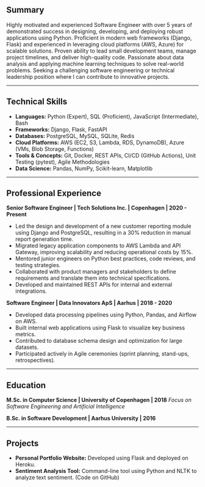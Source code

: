 ## Summary

Highly motivated and experienced Software Engineer with over 5 years of demonstrated success in designing, developing, and deploying robust applications using Python. Proficient in modern web frameworks (Django, Flask) and experienced in leveraging cloud platforms (AWS, Azure) for scalable solutions. Proven ability to lead small development teams, manage project timelines, and deliver high-quality code. Passionate about data analysis and applying machine learning techniques to solve real-world problems. Seeking a challenging software engineering or technical leadership position where I can contribute to innovative projects.

---

## Technical Skills

*   **Languages:** Python (Expert), SQL (Proficient), JavaScript (Intermediate), Bash
*   **Frameworks:** Django, Flask, FastAPI
*   **Databases:** PostgreSQL, MySQL, SQLite, Redis
*   **Cloud Platforms:** AWS (EC2, S3, Lambda, RDS, DynamoDB), Azure (VMs, Blob Storage, Functions)
*   **Tools & Concepts:** Git, Docker, REST APIs, CI/CD (GitHub Actions), Unit Testing (pytest), Agile Methodologies
*   **Data Science:** Pandas, NumPy, Scikit-learn, Matplotlib

---

## Professional Experience

**Senior Software Engineer | Tech Solutions Inc. | Copenhagen | 2020 - Present**

*   Led the design and development of a new customer reporting module using Django and PostgreSQL, resulting in a 30% reduction in manual report generation time.
*   Migrated legacy application components to AWS Lambda and API Gateway, improving scalability and reducing operational costs by 15%.
*   Mentored junior engineers on Python best practices, code reviews, and testing strategies.
*   Collaborated with product managers and stakeholders to define requirements and translate them into technical specifications.
*   Developed and maintained REST APIs for internal and external integrations.

**Software Engineer | Data Innovators ApS | Aarhus | 2018 - 2020**

*   Developed data processing pipelines using Python, Pandas, and Airflow on AWS.
*   Built internal web applications using Flask to visualize key business metrics.
*   Contributed to database schema design and optimization for large datasets.
*   Participated actively in Agile ceremonies (sprint planning, stand-ups, retrospectives).

---

## Education

**M.Sc. in Computer Science | University of Copenhagen | 2018**
*Focus on Software Engineering and Artificial Intelligence*

**B.Sc. in Software Development | Aarhus University | 2016**

---

## Projects

*   **Personal Portfolio Website:** Developed using Flask and deployed on Heroku.
*   **Sentiment Analysis Tool:** Command-line tool using Python and NLTK to analyze text sentiment. (Code on GitHub)